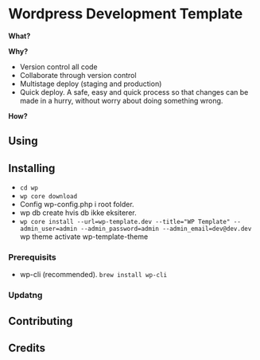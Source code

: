 # Wordpress Development Template

<!-- TODO: Make sure an empty wp/ folder is committed. -->

**What?**

**Why?**
- Version control all code
- Collaborate through version control
- Multistage deploy (staging and production)
- Quick deploy. A safe, easy and quick process so that changes can be made in a hurry, without worry about doing something wrong.

**How?**

## Using

## Installing

- `cd wp`
- `wp core download`
- Config wp-config.php i root folder.
- wp db create hvis db ikke eksiterer.
- `wp core install --url=wp-template.dev --title="WP Template" --admin_user=admin --admin_password=admin --admin_email=dev@dev.dev`
wp theme activate wp-template-theme


### Prerequisits

- wp-cli (recommended). `brew install wp-cli`

### Updatng

## Contributing

## Credits
